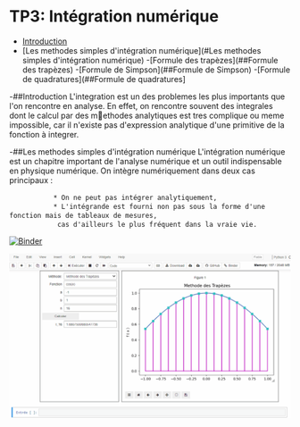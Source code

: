 # TP3: Intégration numérique 
- [Introduction](#Introduction)
- [Les methodes simples d'intégration numérique](#Les methodes simples d'intégration numérique)
     -[Formule des trapèzes](##Formule des trapèzes)
     -[Formule de Simpson](##Formule de Simpson) 
     -[Formule de quadratures](##Formule de quadratures]
     
-##Introduction 
L'integration est un des problemes les plus importants que l'on rencontre en analyse. En effet, on
rencontre souvent des integrales dont le calcul par des methodes analytiques est tres complique
ou meme impossible, car il n'existe pas d'expression analytique d'une primitive de la fonction
à integrer.

-##Les methodes simples d'intégration numérique
L'intégration numérique est un chapitre important de l'analyse numérique et un outil indispensable en physique numérique. 
On intègre numériquement dans deux cas principaux :

               * On ne peut pas intégrer analytiquement,
               * L'intégrande est fourni non pas sous la forme d'une fonction mais de tableaux de mesures, 
                cas d'ailleurs le plus fréquent dans la vraie vie.



[![Binder](https://mybinder.org/badge_logo.svg)](https://mybinder.org/v2/gh/nevermind78/num_integ/main?filepath=widget_final.ipynb)


![Alt Text](demo.gif)
